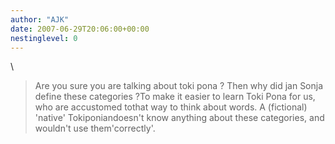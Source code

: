 ```yaml
---
author: "AJK"
date: 2007-06-29T20:06:00+00:00
nestinglevel: 0
---
```

\
> Are you sure you are talking about toki pona ? Then
> why did jan Sonja define these categories ?To make it easier to learn Toki Pona for us, who are accustomed tothat way to think about words. A (fictional) 'native' Tokiponiandoesn't know anything about these categories, and wouldn't use them'correctly'.